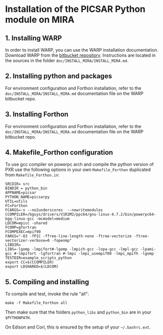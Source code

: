 # **Installation of the PICSAR Python module on MIRA**

## **1. Installing WARP**

In order to install WARP, you can use the WARP installation documentation.
Download WARP from the [bitbucket repository](https://bitbucket.org/berkeleylab/warp).
Instructions are located in the sources in the folder `doc/INSTALL_MIRA/INSTALL_MIRA.md`.

## **2. Installing python and packages**

For environment configuration and Forthon installation, refer to the `doc/INSTALL_MIRA/INSTALL_MIRA.md` 
documentation file on the WARP bitbucket repo.

## **3. Installing Forthon**

For environment configuration and Forthon installation, refer to the `doc/INSTALL_MIRA/INSTALL_MIRA.md`
documentation file on the WARP bitbucket repo.

## **4. Makefile_Forthon configuration**

To use gcc compiler on powerpc arch and compile the python version of PXR use the following options in your own  `Makefile_Forthon` duplicated from `Makefile_Forthon.in`:
```
SRCDIR= src
BINDIR = python_bin
APPNAME=picsar
PYTHON_NAME=picsarpy
UTIL=utils
FC=Forthon
FCARGS=-v --no2underscores  --nowritemodules
CCOMPILER=/bgsys/drivers/V1R2M2/ppc64/gnu-linux-4.7.2/bin/powerpc64-bgq-linux-gcc -mcmodel=medium
LDCOM=mpicc -shared
FCOMP=gfortran
FCOMPEXEC=mpif90
FARGS="-O3 -fPIC -ffree-line-length-none -ftree-vectorize -ftree-vectorizer-verbose=0 -fopenmp"
LIBDIR=
LIBS=-lgomp -lmpifort#-lgomp -lmpich-gcc -lopa-gcc -lmpl-gcc -lpami-gcc #-lmpifort -lgfortran #-lmpi -lmpi_usempif08 -lmpi_mpifh -lgomp
TESTDIR=example_scripts_python
export CC=$(CCOMPILER)
export LDSHARED=$(LDCOM)
```

## **5. Compiling and installing**

To compile and test, invoke the rule "all":
```
make -f Makefile_Forthon all
```
Then make sure that the folders `python_libs` and `python_bin` are in
your `$PYTHONPATH`.

On Edison and Cori, this is ensured by the setup of your `~/.bashrc.ext`.
